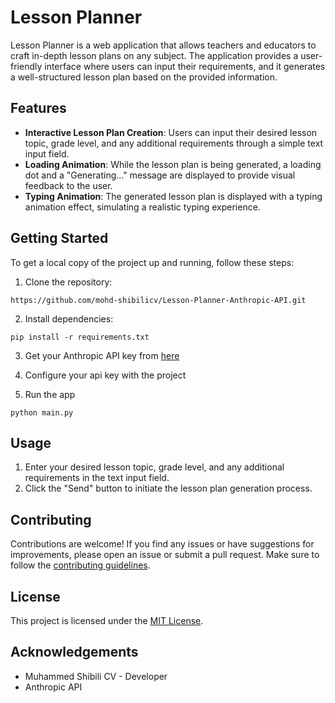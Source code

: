 # Lesson Planner

Lesson Planner is a web application that allows teachers and educators to craft in-depth lesson plans on any subject. The application provides a user-friendly interface where users can input their requirements, and it generates a well-structured lesson plan based on the provided information.

## Features

- **Interactive Lesson Plan Creation**: Users can input their desired lesson topic, grade level, and any additional requirements through a simple text input field.
- **Loading Animation**: While the lesson plan is being generated, a loading dot and a "Generating..." message are displayed to provide visual feedback to the user.
- **Typing Animation**: The generated lesson plan is displayed with a typing animation effect, simulating a realistic typing experience.

## Getting Started

To get a local copy of the project up and running, follow these steps:

1. Clone the repository:
```
https://github.com/mohd-shibilicv/Lesson-Planner-Anthropic-API.git
```
2. Install dependencies:
```
pip install -r requirements.txt
```

3. Get your Anthropic API key from
[here](https://console.anthropic.com/settings/keys)

5. Configure your api key with the project

4. Run the app
```
python main.py
```

## Usage

1. Enter your desired lesson topic, grade level, and any additional requirements in the text input field.
2. Click the "Send" button to initiate the lesson plan generation process.

## Contributing

Contributions are welcome! If you find any issues or have suggestions for improvements, please open an issue or submit a pull request. Make sure to follow the [contributing guidelines](CONTRIBUTING.md).

## License

This project is licensed under the [MIT License](LICENSE).

## Acknowledgements

- Muhammed Shibili CV - Developer
- Anthropic API

